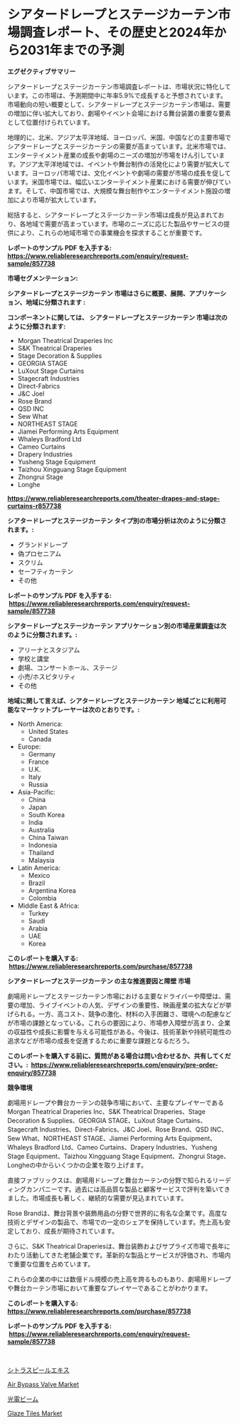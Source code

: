 <p><h1>シアタードレープとステージカーテン市場調査レポート、その歴史と2024年から2031年までの予測</h1></p><p><strong>エグゼクティブサマリー</strong></p>
<p><p>シアタードレープとステージカーテン市場調査レポートは、市場状況に特化しています。この市場は、予測期間中に年率5.9%で成長すると予想されています。市場動向の短い概要として、シアタードレープとステージカーテン市場は、需要の増加に伴い拡大しており、劇場やイベント会場における舞台装置の重要な要素として位置付けられています。</p><p>地理的に、北米、アジア太平洋地域、ヨーロッパ、米国、中国などの主要市場でシアタードレープとステージカーテンの需要が高まっています。北米市場では、エンターテイメント産業の成長や劇場のニーズの増加が市場をけん引しています。アジア太平洋地域では、イベントや舞台制作の活発化により需要が拡大しています。ヨーロッパ市場では、文化イベントや劇場の需要が市場の成長を促しています。米国市場では、幅広いエンターテイメント産業における需要が伸びています。そして、中国市場では、大規模な舞台制作やエンターテイメント施設の増加により市場が拡大しています。</p><p>総括すると、シアタードレープとステージカーテン市場は成長が見込まれており、各地域で需要が高まっています。市場のニーズに応じた製品やサービスの提供により、これらの地域市場での事業機会を探求することが重要です。</p></p>
<p><strong>レポートのサンプル PDF を入手する: <a href="https://www.reliableresearchreports.com/enquiry/request-sample/857738">https://www.reliableresearchreports.com/enquiry/request-sample/857738</a></strong></p>
<p><strong>市場セグメンテーション:</strong></p>
<p><strong> シアタードレープとステージカーテン 市場はさらに概要、展開、アプリケーション、地域に分類されます :</strong></p>
<p><strong>コンポーネントに関しては、 シアタードレープとステージカーテン 市場は次のように分類されます: &nbsp;</strong></p>
<p><ul><li>Morgan Theatrical Draperies Inc</li><li>S&K Theatrical Draperies</li><li>Stage Decoration & Supplies</li><li>GEORGIA STAGE</li><li>LuXout Stage Curtains</li><li>Stagecraft Industries</li><li>Direct-Fabrics</li><li>J&C Joel</li><li>Rose Brand</li><li>QSD INC</li><li>Sew What</li><li>NORTHEAST STAGE</li><li>Jiamei Performing Arts Equipment</li><li>Whaleys Bradford Ltd</li><li>Cameo Curtains</li><li>Drapery Industries</li><li>Yusheng Stage Equipment</li><li>Taizhou Xingguang Stage Equipment</li><li>Zhongrui Stage</li><li>Longhe</li></ul></p>
<p><strong><a href="https://www.reliableresearchreports.com/theater-drapes-and-stage-curtains-r857738">https://www.reliableresearchreports.com/theater-drapes-and-stage-curtains-r857738</a></strong></p>
<p><strong> シアタードレープとステージカーテン タイプ別の市場分析は次のように分類されます。:</strong></p>
<p><ul><li>グランドドレープ</li><li>偽プロセニアム</li><li>スクリム</li><li>セーフティカーテン</li><li>その他</li></ul></p>
<p><strong>レポートのサンプル PDF を入手する: &nbsp;<a href="https://www.reliableresearchreports.com/enquiry/request-sample/857738">https://www.reliableresearchreports.com/enquiry/request-sample/857738</a></strong></p>
<p><strong> シアタードレープとステージカーテン アプリケーション別の市場産業調査は次のように分類されます。:</strong></p>
<p><ul><li>アリーナとスタジアム</li><li>学校と講堂</li><li>劇場、コンサートホール、ステージ</li><li>小売/ホスピタリティ</li><li>その他</li></ul></p>
<p><strong>地域に関して言えば、シアタードレープとステージカーテン 地域ごとに利用可能なマーケットプレーヤーは次のとおりです。:</strong></p>
<p><ul>
    <li>
        North America:
        <ul>
            <li>United States</li>
            <li>Canada</li>
        </ul>
    </li>
    <li>
        Europe:
        <ul>
            <li>Germany</li>
            <li>France</li>
            <li>U.K.</li>
            <li>Italy</li>
            <li>Russia</li>
        </ul>
    </li>
    <li>
        Asia-Pacific:
        <ul>
            <li>China</li>
            <li>Japan</li>
            <li>South Korea</li>
            <li>India</li>
            <li>Australia</li>
            <li>China Taiwan</li>
            <li>Indonesia</li>
            <li>Thailand</li>
            <li>Malaysia</li>
        </ul>
    </li>
    <li>
        Latin America:
        <ul>
            <li>Mexico</li>
            <li>Brazil</li>
            <li>Argentina Korea</li>
            <li>Colombia</li>
        </ul>
    </li>
    <li>
        Middle East & Africa:
        <ul>
            <li>Turkey</li>
            <li>Saudi</li>
            <li>Arabia</li>
            <li>UAE</li>
            <li>Korea</li>
        </ul>
    </li>
    </ul></p>
<p><strong>このレポートを購入する: &nbsp;<a href="https://www.reliableresearchreports.com/purchase/857738">https://www.reliableresearchreports.com/purchase/857738</a></strong></p>
<p><strong>シアタードレープとステージカーテン の主な推進要因と障壁 市場</strong></p>
<p><p>劇場用ドレープとステージカーテン市場における主要なドライバーや障壁は、需要の増加、ライブイベントの人気、デザインの重要性、映画産業の拡大などが挙げられる。一方、高コスト、競争の激化、材料の入手困難さ、環境への配慮などが市場の課題となっている。これらの要因により、市場参入障壁が高まり、企業の収益性や成長に影響を与える可能性がある。今後は、技術革新や持続可能性の追求などが市場の成長を促進するために重要な課題となるだろう。</p></p>
<p><strong>このレポートを購入する前に、質問がある場合は問い合わせるか、共有してください。:&nbsp; <a href="https://www.reliableresearchreports.com/enquiry/pre-order-enquiry/857738">https://www.reliableresearchreports.com/enquiry/pre-order-enquiry/857738</a></strong></p>
<p><strong>競争環境</strong></p>
<p><p>劇場用ドレープや舞台カーテンの競争市場において、主要なプレイヤーであるMorgan Theatrical Draperies Inc、S&K Theatrical Draperies、Stage Decoration & Supplies、GEORGIA STAGE、LuXout Stage Curtains、Stagecraft Industries、Direct-Fabrics、J&C Joel、Rose Brand、QSD INC、Sew What、NORTHEAST STAGE、Jiamei Performing Arts Equipment、Whaleys Bradford Ltd、Cameo Curtains、Drapery Industries、Yusheng Stage Equipment、Taizhou Xingguang Stage Equipment、Zhongrui Stage、Longheの中からいくつかの企業を取り上げます。</p><p>直接ファブリックスは、劇場用ドレープと舞台カーテンの分野で知られるリーディングカンパニーです。過去には高品質な製品と顧客サービスで評判を築いてきました。市場成長も著しく、継続的な需要が見込まれています。</p><p>Rose Brandは、舞台背景や装飾用品の分野で世界的に有名な企業です。高度な技術とデザインの製品で、市場での一定のシェアを保持しています。売上高も安定しており、成長が期待されています。</p><p>さらに、S&K Theatrical Draperiesは、舞台装飾およびサプライズ市場で長年にわたり活動してきた老舗企業です。革新的な製品とサービスが評価され、市場内で重要な位置を占めています。</p><p>これらの企業の中には数億ドル規模の売上高を誇るものもあり、劇場用ドレープや舞台カーテン市場において重要なプレイヤーであることがわかります。</p></p>
<p><strong>このレポートを購入する: &nbsp; <a href="https://www.reliableresearchreports.com/purchase/857738">https://www.reliableresearchreports.com/purchase/857738</a></strong></p>
<p><strong>レポートのサンプル PDF を入手する: &nbsp;<a href="https://www.reliableresearchreports.com/enquiry/request-sample/857738">https://www.reliableresearchreports.com/enquiry/request-sample/857738</a></strong><strong></strong></p>
<p>&nbsp;</p>
<p><p><a href="https://medium.com/@brianayatt2023/%E3%82%B7%E3%83%88%E3%83%A9%E3%82%B9%E3%83%94%E3%83%BC%E3%83%AB%E3%82%A8%E3%82%AD%E3%82%B9%E5%B8%82%E5%A0%B4%E3%81%AE%E5%88%86%E6%9E%90%E3%81%A82024%E5%B9%B4%E3%81%8B%E3%82%892031%E5%B9%B4%E3%81%AE%E6%9C%9F%E9%96%93%E3%81%AB%E4%BA%88%E6%B8%AC%E3%81%95%E3%82%8C%E3%82%8B%E8%A6%8F%E6%A8%A1-ab80dba15bef">シトラスピールエキス</a></p><p><a href="https://view.publitas.com/reportprime-1/air-bypass-valve-market-size-reflecting-a-forecast-till-2031-market-by-type-by-application-and-by-geography/">Air Bypass Valve Market</a></p><p><a href="https://medium.com/@skyleridges76856/%E5%86%99%E7%9C%9F%E9%9B%BB%E6%B0%97%E3%83%93%E3%83%BC%E3%83%A0%E5%B8%82%E5%A0%B4%E8%A6%8F%E6%A8%A1-%E5%B8%82%E5%A0%B4%E5%B1%95%E6%9C%9B%E3%81%A8%E5%B8%82%E5%A0%B4%E4%BA%88%E6%B8%AC-2024%E5%B9%B4%E3%81%8B%E3%82%892031%E5%B9%B4-49f19b12634e">光電ビーム</a></p><p><a href="https://angry-finch-aaf.notion.site/Glaze-Tiles-Market-Size-Furnishes-Valuable-Information-Encompassing-Market-Share-Market-Trends-and-95dac1e86c724803ab3debcc49ca6273">Glaze Tiles Market</a></p></p>